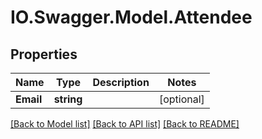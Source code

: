 # IO.Swagger.Model.Attendee
## Properties

Name | Type | Description | Notes
------------ | ------------- | ------------- | -------------
**Email** | **string** |  | [optional] 

[[Back to Model list]](../README.md#documentation-for-models) [[Back to API list]](../README.md#documentation-for-api-endpoints) [[Back to README]](../README.md)


